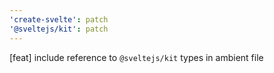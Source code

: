 ```yaml
---
'create-svelte': patch
'@sveltejs/kit': patch
---
```


[feat] include reference to `@sveltejs/kit` types in ambient file
